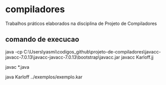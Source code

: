 # compiladores
Trabalhos práticos elaborados na disciplina de Projeto de Compiladores


## comando de execucao
java -cp C:\Users\yasmi\codigos_github\projeto-de-compiladores\javacc-javacc-7.0.13\javacc-javacc-7.0.13\bootstrap\javacc.jar javacc Karloff.jj

javac *.java

java Karloff ../exemplos/exemplo.kar
